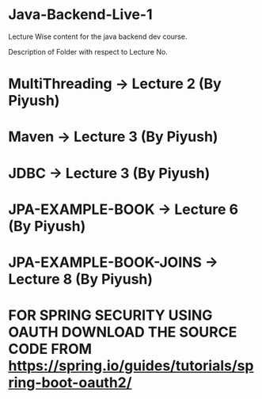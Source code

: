 # Java-Backend-Live-1
Lecture Wise content for the java backend dev course.

Description of Folder with respect to Lecture No.
# MultiThreading ->         Lecture 2 (By Piyush)
# Maven          ->         Lecture 3 (By Piyush)
# JDBC           ->         Lecture 3 (By Piyush)
# JPA-EXAMPLE-BOOK ->       Lecture 6 (By Piyush) 
# JPA-EXAMPLE-BOOK-JOINS -> Lecture 8 (By Piyush)
# FOR SPRING SECURITY USING OAUTH DOWNLOAD THE SOURCE CODE FROM https://spring.io/guides/tutorials/spring-boot-oauth2/

